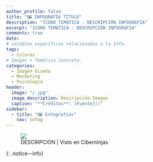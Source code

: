 ```yaml
---
author_profile: false
title: "🖼 INFOGRAFÍA TÍTULO"
description: "ICONO TEMÁTICA - DESCRIPCIÓN INFOGRAFIA"
excerpt: "ICONO TEMÁTICA - DESCRIPCIÓN INFOGRAFIA"
comments: true
date: 
# vocablos específicos relacionados a la Info.
tags:
  - Colores
# Imagen + Temática Concreta.
categories:
  - Imagen Diseño
  - Marketing
  - Psicología
header:
  image: "/.jpg"
  image_description: Descripción Imagen
  caption: "**Créditos**: [Fuente]()"
sidebar:
  - title: "🖼 Infografías"
    nav: infog
---
```


<!-- Breve Resumen o Aclaración de lo que se Trata -->

<figure><a class="image-popup" href="/assets/images/infografia/*.jpg"><img src="/assets/images/infografia/*.jpg" /></a><figcaption>DESCRIPCION | Visto en Ciberninjas</figcaption></figure>

<!-- Fuente -->

{: .notice--info}